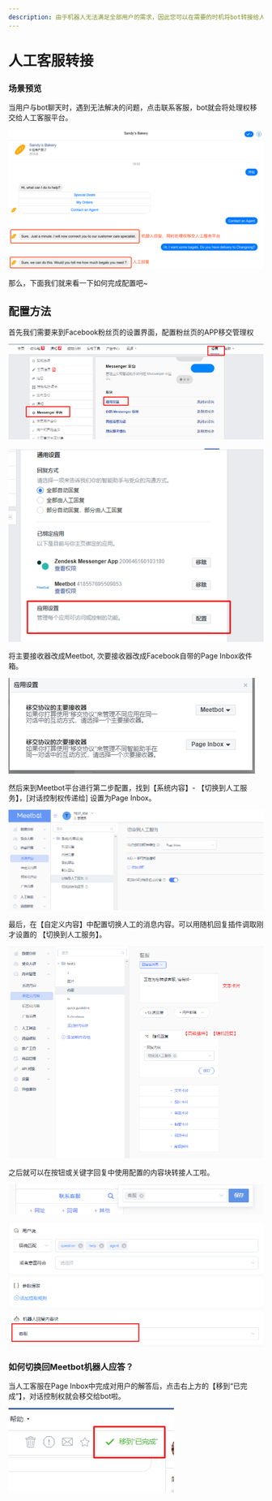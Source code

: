```yaml
---
description: 由于机器人无法满足全部用户的需求，因此您可以在需要的时机将bot转接给人工客服。
---
```


# 人工客服转接

### 场景预览

当用户与bot聊天时，遇到无法解决的问题，点击联系客服，bot就会将处理权移交给人工客服平台。

![](../.gitbook/assets/image%20%2851%29.png)

那么，下面我们就来看一下如何完成配置吧~

## 配置方法 <a id="pei-zhi-fang-fa"></a>

首先我们需要来到Facebook粉丝页的设置界面，配置粉丝页的APP移交管理权

![](../.gitbook/assets/image%20%2828%29.png)

![](../.gitbook/assets/image%20%2868%29.png)

将主要接收器改成Meetbot, 次要接收器改成Facebook自带的Page Inbox收件箱。

![](../.gitbook/assets/image%20%2849%29.png)

然后来到Meetbot平台进行第二步配置，找到【系统内容】- 【切换到人工服务】，\[对话控制权传递给\] 设置为Page Inbox。

![](../.gitbook/assets/image%20%2838%29.png)

最后，在【自定义内容】中配置切换人工的消息内容。可以用随机回复插件调取刚才设置的 【切换到人工服务】。

![](../.gitbook/assets/image%20%2888%29.png)

之后就可以在按钮或关键字回复中使用配置的内容块转接人工啦。

 

![](../.gitbook/assets/image%20%2818%29.png)

![](../.gitbook/assets/image%20%2855%29.png)

### 如何切换回Meetbot机器人应答？

当人工客服在Page Inbox中完成对用户的解答后，点击右上方的【移到“已完成”】，对话控制权就会移交给bot啦。

![](../.gitbook/assets/image%20%2846%29.png)

